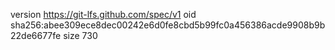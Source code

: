 version https://git-lfs.github.com/spec/v1
oid sha256:abee309ece8dec00242e6d0fe8cbd5b99fc0a456386acde9908b9b22de6677fe
size 730
